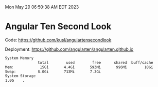 Mon May 29 06:50:38 AM EDT 2023

# Angular Ten Second Look

Code: https://github.com/kusl/angulartensecondlook

Deployment: https://github.com/angularten/angularten.github.io

```bash
System Memory
               total        used        free      shared  buff/cache   available
Mem:            15Gi       4.4Gi       593Mi       996Mi        10Gi       9.6Gi
Swap:          8.0Gi       713Mi       7.3Gi
System Storage
1.0G	.
